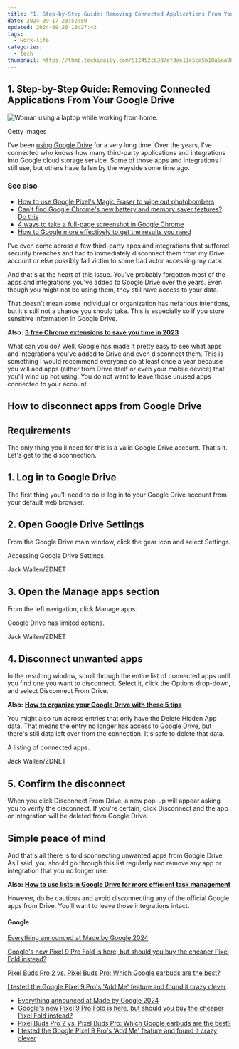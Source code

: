 ```yaml
---
title: "1. Step-by-Step Guide: Removing Connected Applications From Your Google Drive"
date: 2024-09-17 23:52:50
updated: 2024-09-20 10:27:43
tags:
  - work-life
categories:
  - tech
thumbnail: https://thmb.techidaily.com/512452c63d7af3ae11e5ca5b18a5aa9837e3237ce37a44baba2c80d497dcb1c2.jpg
---
```


## 1. Step-by-Step Guide: Removing Connected Applications From Your Google Drive

![Woman using a laptop while working from home.](https://www.zdnet.com/a/img/resize/51274b28bfd75fc6c06a1b93b7c7abbac67769de/2022/03/30/dc8ba7f5-4396-49fe-b380-e3372cce2cc9/getty-woman-using-a-laptop-while-working-from-home.jpg?auto=webp&width=1280)

Getty Images

I've been [using Google Drive](https://www.zdnet.com/education/business-management/how-to-use-your-google-drive-as-a-virtual-backpack/) for a very long time. Over the years, I've connected who knows how many third-party applications and integrations into Google cloud storage service. Some of those apps and integrations I still use, but others have fallen by the wayside some time ago. 

### See also

* [How to use Google Pixel's Magic Eraser to wipe out photobombers](https://www.zdnet.com/article/how-to-use-magic-eraser-on-the-google-pixel/)
* [Can't find Google Chrome's new battery and memory saver features? Do this](https://www.zdnet.com/article/cant-find-google-chromes-new-battery-and-memory-saver-features-do-this/)
* [4 ways to take a full-page screenshot in Google Chrome](https://www.zdnet.com/article/how-to-take-a-full-page-screenshot-in-google-chrome/)
* [How to Google more effectively to get the results you need](https://www.zdnet.com/article/how-to-use-google-search-more-effectively-to-get-the-results-you-need/)

I've even come across a few third-party apps and integrations that suffered security breaches and had to immediately disconnect them from my Drive account or else possibly fall victim to some bad actor accessing my data.

And that's at the heart of this issue. You've probably forgotten most of the apps and integrations you've added to Google Drive over the years. Even though you might not be using them, they still have access to your data. 

That doesn't mean some individual or organization has nefarious intentions, but it's still not a chance you should take. This is especially so if you store sensitive information in Google Drive. 

**Also:** [**3 free Chrome extensions to save you time in 2023**](https://www.zdnet.com/home-and-office/work-life/these-3-free-google-chrome-extensions-can-save-you-time-in-2023/)

What can you do? Well, Google has made it pretty easy to see what apps and integrations you've added to Drive and even disconnect them. This is something I would recommend everyone do at least once a year because you will add apps (either from Drive itself or even your mobile device) that you'll wind up not using. You do not want to leave those unused apps connected to your account.

## How to disconnect apps from Google Drive

## Requirements

The only thing you'll need for this is a valid Google Drive account. That's it. Let's get to the disconnection.

## 1\. Log in to Google Drive

The first thing you'll need to do is log in to your Google Drive account from your default web browser.

## 2\. Open Google Drive Settings

From the Google Drive main window, click the gear icon and select Settings.

Accessing Google Drive Settings.

Jack Wallen/ZDNET

## 3\. Open the Manage apps section

From the left navigation, click Manage apps.

Google Drive has limited options.

Jack Wallen/ZDNET

## 4\. Disconnect unwanted apps

In the resulting window, scroll through the entire list of connected apps until you find one you want to disconnect. Select it, click the Options drop-down, and select Disconnect From Drive. 

**Also:** [**How to** **organize your Google Drive with these 5 tips**](https://www.zdnet.com/home-and-office/work-life/how-to-organize-your-google-drive-with-these-5-tips/)

You might also run across entries that only have the Delete Hidden App data. That means the entry no longer has access to Google Drive, but there's still data left over from the connection. It's safe to delete that data.

A listing of connected apps.

Jack Wallen/ZDNET

## 5\. Confirm the disconnect

When you click Disconnect From Drive, a new pop-up will appear asking you to verify the disconnect. If you're certain, click Disconnect and the app or integration will be deleted from Google Drive.

## Simple peace of mind

And that's all there is to disconnecting unwanted apps from Google Drive. As I said, you should go through this list regularly and remove any app or integration that you no longer use. 

**Also:** [**How to use lists in Google Drive for more efficient task management**](https://www.zdnet.com/home-and-office/work-life/how-to-use-lists-for-more-efficient-task-management-in-google-drive/)

However, do be cautious and avoid disconnecting any of the official Google apps from Drive. You'll want to leave those integrations intact.

#### Google

[Everything announced at Made by Google 2024](https://www.zdnet.com/article/everything-announced-at-made-by-google-2024-pixel-9-pro-fold-gemini-watch-3-and-more/ "Everything announced at Made by Google 2024")

[Google's new Pixel 9 Pro Fold is here, but should you buy the cheaper Pixel Fold instead?](https://www.zdnet.com/article/google-pixel-9-pro-fold-vs-pixel-fold/ "Google's new Pixel 9 Pro Fold is here, but should you buy the cheaper Pixel Fold instead?")

[Pixel Buds Pro 2 vs. Pixel Buds Pro: Which Google earbuds are the best?](https://www.zdnet.com/article/pixel-buds-pro-2-vs-pixel-buds-pro-which-google-earbuds-are-the-best/ "Pixel Buds Pro 2 vs. Pixel Buds Pro: Which Google earbuds are the best?")

[I tested the Google Pixel 9 Pro's 'Add Me' feature and found it crazy clever](https://www.zdnet.com/article/the-google-pixel-9-pros-add-me-feature-is-an-ar-camera-tool-youll-actually-use/ "I tested the Google Pixel 9 Pro's 'Add Me' feature and found it crazy clever")

* [Everything announced at Made by Google 2024](https://www.zdnet.com/article/everything-announced-at-made-by-google-2024-pixel-9-pro-fold-gemini-watch-3-and-more/ "Everything announced at Made by Google 2024")
* [Google's new Pixel 9 Pro Fold is here, but should you buy the cheaper Pixel Fold instead?](https://www.zdnet.com/article/google-pixel-9-pro-fold-vs-pixel-fold/ "Google's new Pixel 9 Pro Fold is here, but should you buy the cheaper Pixel Fold instead?")
* [Pixel Buds Pro 2 vs. Pixel Buds Pro: Which Google earbuds are the best?](https://www.zdnet.com/article/pixel-buds-pro-2-vs-pixel-buds-pro-which-google-earbuds-are-the-best/ "Pixel Buds Pro 2 vs. Pixel Buds Pro: Which Google earbuds are the best?")
* [I tested the Google Pixel 9 Pro's 'Add Me' feature and found it crazy clever](https://www.zdnet.com/article/the-google-pixel-9-pros-add-me-feature-is-an-ar-camera-tool-youll-actually-use/ "I tested the Google Pixel 9 Pro's 'Add Me' feature and found it crazy clever")

<ins class="adsbygoogle"
     style="display:block"
     data-ad-format="autorelaxed"
     data-ad-client="ca-pub-7571918770474297"
     data-ad-slot="1223367746"></ins>



<ins class="adsbygoogle"
     style="display:block"
     data-ad-client="ca-pub-7571918770474297"
     data-ad-slot="8358498916"
     data-ad-format="auto"
     data-full-width-responsive="true"></ins>
